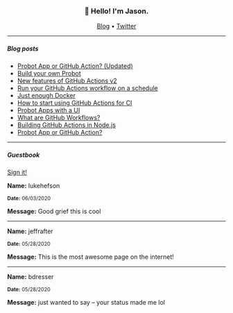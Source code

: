 <h3 align="center">👋 Hello! I'm Jason.</h3>

<p align="center">
  <a href="https://jasonet.co">Blog</a> •
  <a href="https://twitter.com/JasonEtco">Twitter</a>
</p>

---

##### Blog posts

<!--START_SECTION:posts-->
- [Probot App or GitHub Action? (Updated)](https://jasonet.co/posts/probot-app-or-github-action-v2)
- [Build your own Probot](https://jasonet.co/posts/build-your-own-probot)
- [New features of GitHub Actions v2](https://jasonet.co/posts/new-features-of-github-actions)
- [Run your GitHub Actions workflow on a schedule](https://jasonet.co/posts/scheduled-actions)
- [Just enough Docker](https://jasonet.co/posts/just-enough-docker)
- [How to start using GitHub Actions for CI](https://jasonet.co/posts/use-github-actions-for-ci)
- [Probot Apps with a UI](https://jasonet.co/posts/probot-with-ui)
- [What are GitHub Workflows?](https://jasonet.co/posts/what-are-github-workflows)
- [Building GitHub Actions in Node.js](https://jasonet.co/posts/building-github-actions-in-node)
- [Probot App or GitHub Action?](https://jasonet.co/posts/probot-app-or-github-action)
<!--END_SECTION:posts-->

---

##### Guestbook

<a href="https://readme-guestbook.now.sh">Sign it!</a>

<!--START_SECTION:guestbook-->
**Name:** lukehefson

<sub><strong>Date:</strong> 06/03/2020</sub>

**Message:** Good grief this is cool

---

**Name:** jeffrafter

<sub><strong>Date:</strong> 05/28/2020</sub>

**Message:** This is the most awesome page on the internet!

---

**Name:** bdresser

<sub><strong>Date:</strong> 05/28/2020</sub>

**Message:** just wanted to say – your status made me lol
<!--END_SECTION:guestbook-->
<!--GUESTBOOK_LIST [{"name":"lukehefson","message":"Good grief this is cool","date":"06/03/2020"},{"name":"jeffrafter","message":"This is the most awesome page on the internet!","date":"05/28/2020"},{"name":"bdresser","message":"just wanted to say – your status made me lol","date":"05/28/2020"}]-->
